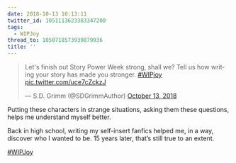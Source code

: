 ```yaml
---
date: 2018-10-13 10:13:11
twitter_id: 1051113623383347200
tags:
  - WIPJoy
thread_to: 1050718573939879936
title: ''
---
```


<blockquote class="twitter-tweet"><p lang="en" dir="ltr">Let&#39;s finish out Story Power Week strong, shall we? Tell us how writing your story has made you stronger. <a href="https://twitter.com/hashtag/WIPjoy?src=hash&amp;ref_src=twsrc%5Etfw">#WIPjoy</a> <a href="https://t.co/uce7cZckzJ">pic.twitter.com/uce7cZckzJ</a></p>&mdash; S.D. Grimm (@SDGrimmAuthor) <a href="https://twitter.com/SDGrimmAuthor/status/1050956567342923776?ref_src=twsrc%5Etfw">October 13, 2018</a></blockquote>
<script async src="https://platform.twitter.com/widgets.js" charset="utf-8"></script>

Putting these characters in strange situations, asking them these questions, helps me understand myself better.

Back in high school, writing my self-insert fanfics helped me, in a way, discover who I wanted to be. 15 years later, that’s still true to an extent.

[#WIPJoy](https://twitter.com/hashtag/WIPJoy)
